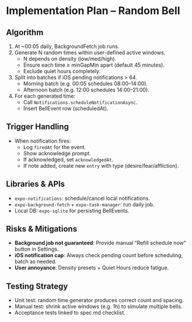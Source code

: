 # Implementation Plan – Random Bell

## Algorithm
1. At ~00:05 daily, BackgroundFetch job runs.
2. Generate N random times within user-defined active windows.
   - N depends on density (low/med/high).
   - Ensure each time ≥ minGapMin apart (default 45 minutes).
   - Exclude quiet hours completely.
3. Split into batches if iOS pending notifications > 64.
   - Morning batch (e.g. 00:05 schedules 08:00–14:00).
   - Afternoon batch (e.g. 12:00 schedules 14:00–21:00).
4. For each generated time:
   - Call `Notifications.scheduleNotificationAsync`.
   - Insert BellEvent row (scheduledAt).

## Trigger Handling
- When notification fires:
  - Log `firedAt` for the event.
  - Show acknowledge prompt.
  - If acknowledged, set `acknowledgedAt`.
  - If note added, create new `entry` with type (desire/fear/affliction).

## Libraries & APIs
- `expo-notifications`: schedule/cancel local notifications.
- `expo-background-fetch` + `expo-task-manager`: run daily job.
- Local DB: `expo-sqlite` for persisting BellEvents.

## Risks & Mitigations
- **Background job not guaranteed**: Provide manual “Refill schedule now” button in Settings.
- **iOS notification cap**: Always check pending count before scheduling; batch as needed.
- **User annoyance**: Density presets + Quiet Hours reduce fatigue.

## Testing Strategy
- Unit test: random time generator produces correct count and spacing.
- Manual test: shrink active windows (e.g. 1h) to simulate multiple bells.
- Acceptance tests linked to spec.md checklist.
